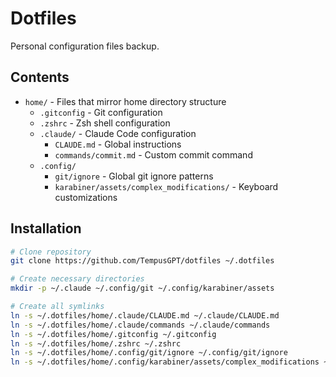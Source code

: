 # Dotfiles

Personal configuration files backup.

## Contents

-   `home/` - Files that mirror home directory structure
    -   `.gitconfig` - Git configuration
    -   `.zshrc` - Zsh shell configuration
    -   `.claude/` - Claude Code configuration
        -   `CLAUDE.md` - Global instructions
        -   `commands/commit.md` - Custom commit command
    -   `.config/`
        -   `git/ignore` - Global git ignore patterns
        -   `karabiner/assets/complex_modifications/` - Keyboard customizations

## Installation

```bash
# Clone repository
git clone https://github.com/TempusGPT/dotfiles ~/.dotfiles

# Create necessary directories
mkdir -p ~/.claude ~/.config/git ~/.config/karabiner/assets

# Create all symlinks
ln -s ~/.dotfiles/home/.claude/CLAUDE.md ~/.claude/CLAUDE.md
ln -s ~/.dotfiles/home/.claude/commands ~/.claude/commands
ln -s ~/.dotfiles/home/.gitconfig ~/.gitconfig
ln -s ~/.dotfiles/home/.zshrc ~/.zshrc
ln -s ~/.dotfiles/home/.config/git/ignore ~/.config/git/ignore
ln -s ~/.dotfiles/home/.config/karabiner/assets/complex_modifications ~/.config/karabiner/assets/complex_modifications
```
